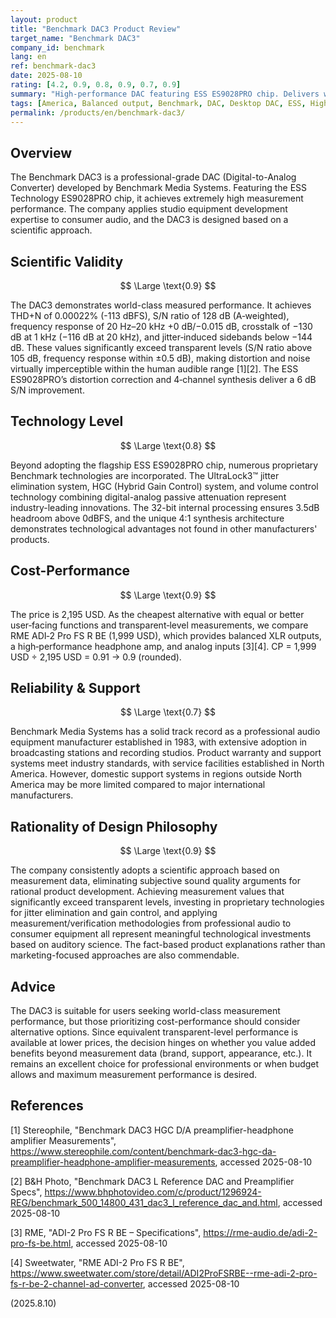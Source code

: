 ```yaml
---
layout: product
title: "Benchmark DAC3 Product Review"
target_name: "Benchmark DAC3"
company_id: benchmark
lang: en
ref: benchmark-dac3
date: 2025-08-10
rating: [4.2, 0.9, 0.8, 0.9, 0.7, 0.9]
summary: "High-performance DAC featuring ESS ES9028PRO chip. Delivers world-class measurements with strong price competitiveness among equivalents"
tags: [America, Balanced output, Benchmark, DAC, Desktop DAC, ESS, High-end, Pro Audio]
permalink: /products/en/benchmark-dac3/
---
```

## Overview

The Benchmark DAC3 is a professional-grade DAC (Digital-to-Analog Converter) developed by Benchmark Media Systems. Featuring the ESS Technology ES9028PRO chip, it achieves extremely high measurement performance. The company applies studio equipment development expertise to consumer audio, and the DAC3 is designed based on a scientific approach.

## Scientific Validity

$$ \Large \text{0.9} $$

The DAC3 demonstrates world-class measured performance. It achieves THD+N of 0.00022% (-113 dBFS), S/N ratio of 128 dB (A‑weighted), frequency response of 20 Hz–20 kHz +0 dB/−0.015 dB, crosstalk of −130 dB at 1 kHz (−116 dB at 20 kHz), and jitter‑induced sidebands below −144 dB. These values significantly exceed transparent levels (S/N ratio above 105 dB, frequency response within ±0.5 dB), making distortion and noise virtually imperceptible within the human audible range [1][2]. The ESS ES9028PRO’s distortion correction and 4‑channel synthesis deliver a 6 dB S/N improvement.

## Technology Level

$$ \Large \text{0.8} $$

Beyond adopting the flagship ESS ES9028PRO chip, numerous proprietary Benchmark technologies are incorporated. The UltraLock3™ jitter elimination system, HGC (Hybrid Gain Control) system, and volume control technology combining digital-analog passive attenuation represent industry-leading innovations. The 32-bit internal processing ensures 3.5dB headroom above 0dBFS, and the unique 4:1 synthesis architecture demonstrates technological advantages not found in other manufacturers' products.

## Cost-Performance

$$ \Large \text{0.9} $$

The price is 2,195 USD. As the cheapest alternative with equal or better user‑facing functions and transparent‑level measurements, we compare RME ADI‑2 Pro FS R BE (1,999 USD), which provides balanced XLR outputs, a high‑performance headphone amp, and analog inputs [3][4]. CP = 1,999 USD ÷ 2,195 USD = 0.91 → 0.9 (rounded).

## Reliability & Support

$$ \Large \text{0.7} $$

Benchmark Media Systems has a solid track record as a professional audio equipment manufacturer established in 1983, with extensive adoption in broadcasting stations and recording studios. Product warranty and support systems meet industry standards, with service facilities established in North America. However, domestic support systems in regions outside North America may be more limited compared to major international manufacturers.

## Rationality of Design Philosophy

$$ \Large \text{0.9} $$

The company consistently adopts a scientific approach based on measurement data, eliminating subjective sound quality arguments for rational product development. Achieving measurement values that significantly exceed transparent levels, investing in proprietary technologies for jitter elimination and gain control, and applying measurement/verification methodologies from professional audio to consumer equipment all represent meaningful technological investments based on auditory science. The fact-based product explanations rather than marketing-focused approaches are also commendable.

## Advice

The DAC3 is suitable for users seeking world-class measurement performance, but those prioritizing cost-performance should consider alternative options. Since equivalent transparent-level performance is available at lower prices, the decision hinges on whether you value added benefits beyond measurement data (brand, support, appearance, etc.). It remains an excellent choice for professional environments or when budget allows and maximum measurement performance is desired.

## References

[1] Stereophile, "Benchmark DAC3 HGC D/A preamplifier-headphone amplifier Measurements", https://www.stereophile.com/content/benchmark-dac3-hgc-da-preamplifier-headphone-amplifier-measurements, accessed 2025-08-10

[2] B&H Photo, "Benchmark DAC3 L Reference DAC and Preamplifier Specs", https://www.bhphotovideo.com/c/product/1296924-REG/benchmark_500_14800_431_dac3_l_reference_dac_and.html, accessed 2025-08-10

[3] RME, "ADI-2 Pro FS R BE – Specifications", https://rme-audio.de/adi-2-pro-fs-be.html, accessed 2025-08-10

[4] Sweetwater, "RME ADI-2 Pro FS R BE", https://www.sweetwater.com/store/detail/ADI2ProFSRBE--rme-adi-2-pro-fs-r-be-2-channel-ad-converter, accessed 2025-08-10

(2025.8.10)